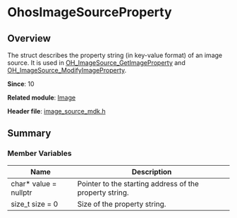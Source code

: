 # OhosImageSourceProperty
<!--Kit: Image Kit-->
<!--Subsystem: Multimedia-->
<!--Owner: @aulight02-->
<!--Designer: @liyang_bryan-->
<!--Tester: @xchaosioda-->
<!--Adviser: @zengyawen-->

## Overview

The struct describes the property string (in key-value format) of an image source. It is used in [OH_ImageSource_GetImageProperty](capi-image-source-mdk-h.md#oh_imagesource_getimageproperty) and [OH_ImageSource_ModifyImageProperty](capi-image-source-mdk-h.md#oh_imagesource_modifyimageproperty).

**Since**: 10

**Related module**: [Image](capi-image.md)

**Header file**: [image_source_mdk.h](capi-image-source-mdk-h.md)

## Summary

### Member Variables

| Name| Description|
| -- | -- |
| char* value = nullptr | Pointer to the starting address of the property string.|
| size_t size = 0 | Size of the property string.|
